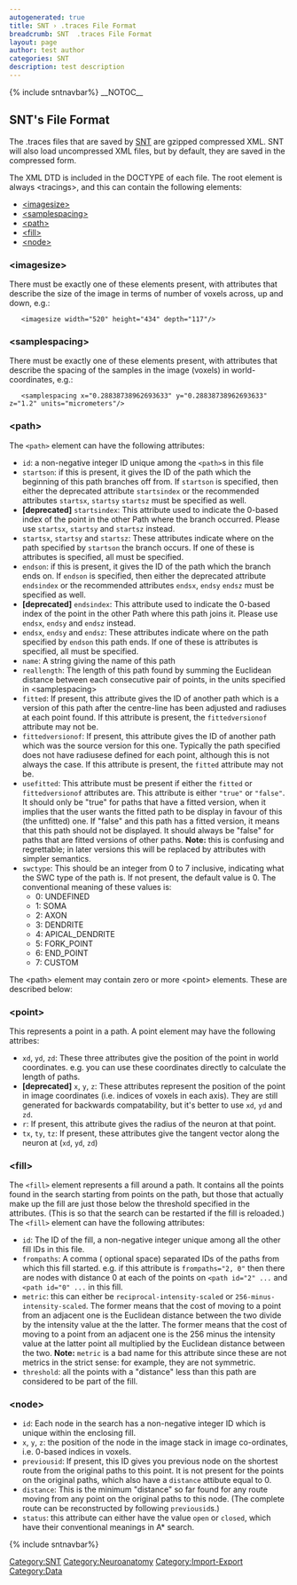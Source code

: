 ```yaml
---
autogenerated: true
title: SNT › .traces File Format
breadcrumb: SNT  .traces File Format
layout: page
author: test author
categories: SNT
description: test description
---
```


{% include sntnavbar%}
\_\_NOTOC\_\_

## SNT's File Format

The .traces files that are saved by [SNT](SNT "wikilink") are gzipped compressed XML. SNT will also load uncompressed XML files, but by default, they are saved in the compressed form.

The XML DTD is included in the DOCTYPE of each file. The root element is always \<tracings\>, and this can contain the following elements:

  - [\<imagesize\>](#.3Cimagesize.3E "wikilink")
  - [\<samplespacing\>](#.3Csamplespacing.3E "wikilink")
  - [\<path\>](#.3Cpath.3E "wikilink")
  - [\<fill\>](#.3Cfill.3E "wikilink")
  - [\<node\>](#.3Cnode.3E "wikilink")

### \<imagesize\>

There must be exactly one of these elements present, with attributes that describe the size of the image in terms of number of voxels across, up and down, e.g.:

`   <imagesize width="520" height="434" depth="117"/>`

### \<samplespacing\>

There must be exactly one of these elements present, with attributes that describe the spacing of the samples in the image (voxels) in world-coordinates, e.g.:

`   <samplespacing x="0.28838738962693633" y="0.28838738962693633" z="1.2" units="micrometers"/>`

### \<path\>

The `<path>` element can have the following attributes:

  - `id`: a non-negative integer ID unique among the `<path>`s in this file
  - `startson`: if this is present, it gives the ID of the path which the beginning of this path branches off from. If `startson` is specified, then either the deprecated attribute `startsindex` or the recommended attributes `startsx`, `startsy` `startsz` must be specified as well.
  - **\[deprecated\]** `startsindex`: This attribute used to indicate the 0-based index of the point in the other Path where the branch occurred. Please use `startsx`, `startsy` and `startsz` instead.
  - `startsx`, `startsy` and `startsz`: These attributes indicate where on the path specified by `startson` the branch occurs. If one of these is attributes is specified, all must be specified.
  - `endson`: if this is present, it gives the ID of the path which the branch ends on. If `endson` is specified, then either the deprecated attribute `endsindex` or the recommended attributes `endsx`, `endsy` `endsz` must be specified as well.
  - **\[deprecated\]** `endsindex`: This attribute used to indicate the 0-based index of the point in the other Path where this path joins it. Please use `endsx`, `endsy` and `endsz` instead.
  - `endsx`, `endsy` and `endsz`: These attributes indicate where on the path specified by `endson` this path ends. If one of these is attributes is specified, all must be specified.
  - `name`: A string giving the name of this path
  - `reallength`: The length of this path found by summing the Euclidean distance between each consecutive pair of points, in the units specified in \<samplespacing\>
  - `fitted`: If present, this attribute gives the ID of another path which is a version of this path after the centre-line has been adjusted and radiuses at each point found. If this attribute is present, the `fittedversionof` attribute may not be.
  - `fittedversionof`: If present, this attribute gives the ID of another path which was the source version for this one. Typically the path specified does not have radiusese defined for each point, although this is not always the case. If this attribute is present, the `fitted` attribute may not be.
  - `usefitted`: This attribute must be present if either the `fitted` or `fittedversionof` attributes are. This attribute is either `"true"` or `"false"`. It should only be "true" for paths that have a fitted version, when it implies that the user wants the fitted path to be display in favour of this (the unfitted) one. If "false" and this path has a fitted version, it means that this path should not be displayed. It should always be "false" for paths that are fitted versions of other paths. **Note:** this is confusing and regrettable; in later versions this will be replaced by attributes with simpler semantics.
  - `swctype`: This should be an integer from 0 to 7 inclusive, indicating what the SWC type of the path is. If not present, the default value is 0. The conventional meaning of these values is:
      - 0: UNDEFINED
      - 1: SOMA
      - 2: AXON
      - 3: DENDRITE
      - 4: APICAL\_DENDRITE
      - 5: FORK\_POINT
      - 6: END\_POINT
      - 7: CUSTOM

The \<path\> element may contain zero or more \<point\> elements. These are described below:

### \<point\>

This represents a point in a path. A point element may have the following attribes:

  - `xd`, `yd`, `zd`: These three attributes give the position of the point in world coordinates. e.g. you can use these coordinates directly to calculate the length of paths.
  - **\[deprecated\]** `x`, `y`, `z`: These attributes represent the position of the point in image coordinates (i.e. indices of voxels in each axis). They are still generated for backwards compatability, but it's better to use `xd`, `yd` and `zd`.
  - `r`: If present, this attribute gives the radius of the neuron at that point.
  - `tx`, `ty`, `tz`: If present, these attributes give the tangent vector along the neuron at (`xd`, `yd`, `zd`)

### \<fill\>

The `<fill>` element represents a fill around a path. It contains all the points found in the search starting from points on the path, but those that actually make up the fill are just those below the threshold specified in the attributes. (This is so that the search can be restarted if the fill is reloaded.) The `<fill>` element can have the following attributes:

  - `id`: The ID of the fill, a non-negative integer unique among all the other fill IDs in this file.
  - `frompaths`: A comma ( optional space) separated IDs of the paths from which this fill started. e.g. if this attribute is `frompaths="2, 0"` then there are nodes with distance 0 at each of the points on `<path id="2" ...` and `<path id="0" ...` in this fill.
  - `metric`: this can either be `reciprocal-intensity-scaled` or `256-minus-intensity-scaled`. The former means that the cost of moving to a point from an adjacent one is the Euclidean distance between the two divide by the intensity value at the the latter. The former means that the cost of moving to a point from an adjacent one is the 256 minus the intensity value at the latter point all multiplied by the Euclidean distance between the two. **Note:** `metric` is a bad name for this attribute since these are not metrics in the strict sense: for example, they are not symmetric.
  - `threshold`: all the points with a "distance" less than this path are considered to be part of the fill.

### \<node\>

  - `id`: Each node in the search has a non-negative integer ID which is unique within the enclosing fill.
  - `x`, `y`, `z`: the position of the node in the image stack in image co-ordinates, i.e. 0-based indices in voxels.
  - `previousid`: If present, this ID gives you previous node on the shortest route from the original paths to this point. It is not present for the points on the original paths, which also have a `distance` attibute equal to 0.
  - `distance`: This is the minimum "distance" so far found for any route moving from any point on the original paths to this node. (The complete route can be reconstructed by following `previousid`s.)
  - `status`: this attribute can either have the value `open` or `closed`, which have their conventional meanings in A\* search.

{% include sntnavbar%}


[Category:SNT](Category_SNT "wikilink") [Category:Neuroanatomy](Category_Neuroanatomy "wikilink") [Category:Import-Export](Category_Import-Export "wikilink") [Category:Data](Category_Data "wikilink")
